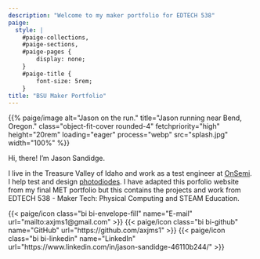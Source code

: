 ```yaml
---
description: "Welcome to my maker portfolio for EDTECH 538"
paige:
  style: |
    #paige-collections,
    #paige-sections,
    #paige-pages {
        display: none;
    }
    #paige-title {
        font-size: 5rem;
    }
title: "BSU Maker Portfolio"
---
```


<p>{{% paige/image alt="Jason on the run." title="Jason running near Bend, Oregon." class="object-fit-cover rounded-4" fetchpriority="high" height="20rem" loading="eager" process="webp" src="splash.jpg" width="100%" %}}</p>


<p class="display-5 fw-bold h2 text-center">Hi, there! I’m Jason Sandidge.</p>

<div class="container-fluid">
    <div class="justify-content-center row">
        <div class="col col-auto col-lg-7 px-0">
            <p class="lead text-center">I live in the Treasure Valley of Idaho and work as a test engineer at <a href="https://www.onsemi.com">OnSemi</a>. I help test and design <a href="https://en.wikipedia.org/wiki/Photodiode">photodiodes</a>. I have adapted this porfolio website from my final MET portfolio but this contains the projects and work from EDTECH 538 - Maker Tech: Physical Computing and STEAM Education.</p>
        </div>
    </div>
</div>

<div class="column-gap-3 d-flex display-6 justify-content-center mb-3">
    {{< paige/icon class="bi bi-envelope-fill" name="E-mail" url="mailto:axjms1@gmail.com" >}}
    {{< paige/icon class="bi bi-github" name="GitHub" url="https://github.com/axjms1" >}}
    {{< paige/icon class="bi bi-linkedin" name="LinkedIn" url="https://www.linkedin.com/in/jason-sandidge-46110b244/" >}}
</div>